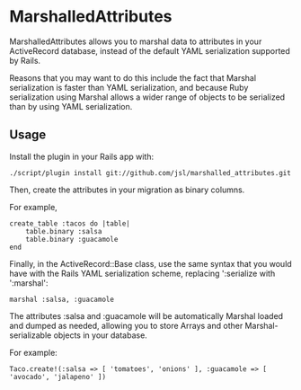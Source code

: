 MarshalledAttributes
====================

MarshalledAttributes allows you to marshal data to attributes in your
ActiveRecord database, instead of the default YAML serialization supported by
Rails.

Reasons that you may want to do this include the fact that Marshal serialization
is faster than YAML serialization, and because Ruby serialization using Marshal
allows a wider range of objects to be serialized than by using YAML serialization.

Usage
-----

Install the plugin in your Rails app with:

    ./script/plugin install git://github.com/jsl/marshalled_attributes.git

Then, create the attributes in your migration as binary columns.

For example,

    create_table :tacos do |table|
        table.binary :salsa
        table.binary :guacamole
    end

Finally, in the ActiveRecord::Base class, use the same syntax that you would
have with the Rails YAML serialization scheme, replacing ':serialize with ':marshal':

    marshal :salsa, :guacamole

The attributes :salsa and :guacamole will be automatically Marshal loaded and
dumped as needed, allowing you to store Arrays and other Marshal-serializable
objects in your database.

For example:

    Taco.create!(:salsa => [ 'tomatoes', 'onions' ], :guacamole => [ 'avocado', 'jalapeno' ])